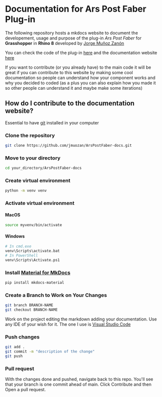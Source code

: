 # Documentation for Ars Post Faber Plug-in

The following repository hosts a mkdocs website to document the developement, usage and purpose of the plug-in *Ars Post Faber* for **Grasshopper** in **Rhino 8** developed by [Jorge Muñoz Zanón](https://www.linkedin.com/in/jorgemunozzanon/)

You can check the code of the plug-in [here](https://github.com/jmuozan/ArsPostFaber) and the documentation website [here](https://jmuozan.github.io/ArsPostFaber-docs/)

If you want to contribute (or you already have) to the main code it will be great if you can contribute to this website by making some cool documentation so people can understand how your component works and why you decided to coded (as a plus you can also explain how you made it so other people can understand it and maybe make some iterations)

## How do I contribute to the documentation website?

Essential to have [git](https://git-scm.com/downloads) installed in your computer

### Clone the repository

```bash
git clone https://github.com/jmuozan/ArsPostFaber-docs.git
```

### Move to your directory

```bash
cd your_directory/ArsPostFaber-docs
```

### Create virtual environment

```bash
python -m venv venv
```

### Activate virtual environment

#### MacOS

```bash
source myvenv/bin/activate
```

#### Windows

```bash
# In cmd.exe
venv\Scripts\activate.bat
# In PowerShell
venv\Scripts\Activate.ps1
```

### Install [Material for MkDocs](https://squidfunk.github.io/mkdocs-material/)

```bash
pip install mkdocs-material
```

### Create a Branch to Work on Your Changes

```bash
git branch BRANCH-NAME
git checkout BRANCH-NAME
```

Work on the project editing the markdown adding your documentation. Use any IDE of your wish for it. The one I use is [Visual Studio Code](https://code.visualstudio.com/)

### Push changes

```bash
git add .
git commit -m "description of the change"
git push
```

### Pull request

With the changes done and pushed, navigate back to this repo. You'll see that your branch is one commit ahead of main. Click Contribute and then Open a pull request.
